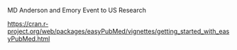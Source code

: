 MD Anderson and Emory Event to US Research

https://cran.r-project.org/web/packages/easyPubMed/vignettes/getting_started_with_easyPubMed.html

